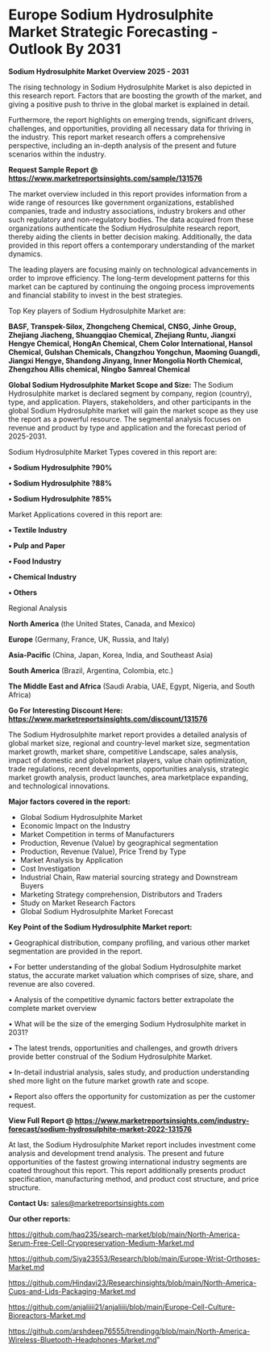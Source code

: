 # Europe Sodium Hydrosulphite Market Strategic Forecasting - Outlook By 2031

<Strong> Sodium Hydrosulphite Market Overview 2025 - 2031</strong>

The rising technology in Sodium Hydrosulphite Market is also depicted in this research report. Factors that are boosting the growth of the market, and giving a positive push to thrive in the global market is explained in detail.

Furthermore, the report highlights on emerging trends, significant drivers, challenges, and opportunities, providing all necessary data for thriving in the industry. This report market research offers a comprehensive perspective, including an in-depth analysis of the present and future scenarios within the industry.

<strong>Request Sample Report @ <a href=https://www.marketreportsinsights.com/sample/131576>https://www.marketreportsinsights.com/sample/131576</a></strong>

The market overview included in this report provides information from a wide range of resources like government organizations, established companies, trade and industry associations, industry brokers and other such regulatory and non-regulatory bodies. The data acquired from these organizations authenticate the Sodium Hydrosulphite research report, thereby aiding the clients in better decision making. Additionally, the data provided in this report offers a contemporary understanding of the market dynamics.

The leading players are focusing mainly on technological advancements in order to improve efficiency. The long-term development patterns for this market can be captured by continuing the ongoing process improvements and financial stability to invest in the best strategies.

Top Key players of Sodium Hydrosulphite Market are:

<strong>BASF, Transpek-Silox, Zhongcheng Chemical, CNSG, Jinhe Group, Zhejiang Jiacheng, Shuangqiao Chemical, Zhejiang Runtu, Jiangxi Hengye Chemical, HongAn Chemical, Chem Color International, Hansol Chemical, Gulshan Chemicals, Changzhou Yongchun, Maoming Guangdi, Jiangxi Hengye, Shandong Jinyang, Inner Mongolia North Chemical, Zhengzhou Allis chemical, Ningbo Samreal Chemical</strong>

<strong><b>Global Sodium Hydrosulphite Market Scope and Size:</b></strong>
The Sodium Hydrosulphite market is declared segment by company, region (country), type, and application. Players, stakeholders, and other participants in the global Sodium Hydrosulphite market will gain the market scope as they use the report as a powerful resource. The segmental analysis focuses on revenue and product by type and application and the forecast period of 2025-2031.

Sodium Hydrosulphite Market Types covered in this report are:

<strong>• Sodium Hydrosulphite ?90%

• Sodium Hydrosulphite ?88%

• Sodium Hydrosulphite ?85%</strong>

Market Applications covered in this report are:

<strong>• Textile Industry

• Pulp and Paper

• Food Industry

• Chemical Industry

• Others</strong> 

Regional Analysis

<strong>North America</strong> (the United States, Canada, and Mexico)

<strong>Europe</strong> (Germany, France, UK, Russia, and Italy)

<strong>Asia-Pacific</strong> (China, Japan, Korea, India, and Southeast Asia)

<strong>South America</strong> (Brazil, Argentina, Colombia, etc.)

<strong>The Middle East and Africa</strong> (Saudi Arabia, UAE, Egypt, Nigeria, and South Africa)

<strong>Go For Interesting Discount Here: <a href=https://www.marketreportsinsights.com/discount/131576>https://www.marketreportsinsights.com/discount/131576</a></strong>

The Sodium Hydrosulphite market report provides a detailed analysis of global market size, regional and country-level market size, segmentation market growth, market share, competitive Landscape, sales analysis, impact of domestic and global market players, value chain optimization, trade regulations, recent developments, opportunities analysis, strategic market growth analysis, product launches, area marketplace expanding, and technological innovations.

<strong><b>Major factors covered in the report:</b></strong>
<ul>
  <li>Global Sodium Hydrosulphite Market </li>
  <li>Economic Impact on the Industry</li>
  <li>Market Competition in terms of Manufacturers</li>
  <li>Production, Revenue (Value) by geographical segmentation</li>
  <li>Production, Revenue (Value), Price Trend by Type</li>
  <li>Market Analysis by Application</li>
  <li>Cost Investigation</li>
  <li>Industrial Chain, Raw material sourcing strategy and Downstream Buyers</li>
  <li>Marketing Strategy comprehension, Distributors and Traders</li>
  <li>Study on Market Research Factors</li>
  <li>Global Sodium Hydrosulphite Market Forecast</li>
</ul>

<strong><b>Key Point of the Sodium Hydrosulphite Market report:</b></strong>

• Geographical distribution, company profiling, and various other market segmentation are provided in the report.

• For better understanding of the global Sodium Hydrosulphite market status, the accurate market valuation which comprises of size, share, and revenue are also covered.

• Analysis of the competitive dynamic factors better extrapolate the complete market overview

• What will be the size of the emerging Sodium Hydrosulphite market in 2031?

• The latest trends, opportunities and challenges, and growth drivers provide better construal of the Sodium Hydrosulphite Market.

• In-detail industrial analysis, sales study, and production understanding shed more light on the future market growth rate and scope.

• Report also offers the opportunity for customization as per the customer request.

<strong><b>View Full Report @ <a href=https://www.marketreportsinsights.com/industry-forecast/sodium-hydrosulphite-market-2022-131576>https://www.marketreportsinsights.com/industry-forecast/sodium-hydrosulphite-market-2022-131576</a></b></strong>


At last, the Sodium Hydrosulphite Market report includes investment come analysis and development trend analysis. The present and future opportunities of the fastest growing international industry segments are coated throughout this report. This report additionally presents product specification, manufacturing method, and product cost structure, and price structure.

<strong>Contact Us:</strong>
sales@marketreportsinsights.com

<strong>Our other reports:</strong>

<a href=https://github.com/haq235/search-market/blob/main/North-America-Serum-Free-Cell-Cryopreservation-Medium-Market.md>https://github.com/haq235/search-market/blob/main/North-America-Serum-Free-Cell-Cryopreservation-Medium-Market.md</a>

<a href=https://github.com/Siya23553/Research/blob/main/Europe-Wrist-Orthoses-Market.md>https://github.com/Siya23553/Research/blob/main/Europe-Wrist-Orthoses-Market.md</a>

<a href=https://github.com/Hindavi23/Researchinsights/blob/main/North-America-Cups-and-Lids-Packaging-Market.md>https://github.com/Hindavi23/Researchinsights/blob/main/North-America-Cups-and-Lids-Packaging-Market.md</a>

<a href=https://github.com/anjaliiii21/anjaliiii/blob/main/Europe-Cell-Culture-Bioreactors-Market.md>https://github.com/anjaliiii21/anjaliiii/blob/main/Europe-Cell-Culture-Bioreactors-Market.md</a>

<a href=https://github.com/arshdeep76555/trendingg/blob/main/North-America-Wireless-Bluetooth-Headphones-Market.md>https://github.com/arshdeep76555/trendingg/blob/main/North-America-Wireless-Bluetooth-Headphones-Market.md</a>"
